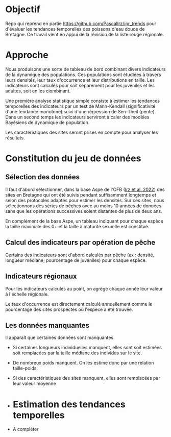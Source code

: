 # Objectif

Repo qui reprend en partie https://github.com/PascalIrz/ipr_trends pour d'évaluer les tendances temporelles des poissons d'eau douce de Bretagne. Ce travail vient en appui de la révision de la liste rouge régionale.

# Approche

Nous produisons une sorte de tableau de bord combinant divers indicateurs de la dynamique des populations. Ces populations sont étudiées à travers leurs densités, leur taux d'occurrence et leur distributions en taille. Les indicateurs sont calculés pour soit séparément pour les juvéniles et les adultes, soit en les ciombinant.

Une première analyse statistique simple consiste à estimer les tendances temporelles des indicateurs par un test de Mann-Kendall (significativité d'une tendance monotone) suivi d'une régression de Sen-Theil (pente). Dans un second temps les indicateurs serviront à caler des modèles Bayésiens de dynamique de population.

Les caractéristiques des sites seront prises en compte pour analyser les résultats.

# Constitution du jeu de données

## Sélection des données

Il faut d'abord sélectionner, dans la base Aspe de l'OFB ([Irz et al. 2022](https://www.kmae-journal.org/articles/kmae/full_html/2022/01/kmae220057/kmae220057.html)) des sites en Bretagne qui ont été suivis pendant suffisamment longtemps et selon des protocoles adaptés pour estimer les densités. Sur ces sites, nous sélectionnons des séries de pêches avec au moins 10 années de données sans que les opérations successives soient distantes de plus de deux ans.

En complément de la base Aspe, un tableau indiquant pour chaque espèce la taille maximale des 0+ et la taille à maturité sexuelle est constitué.

## Calcul des indicateurs par opération de pêche

Certains des indicateurs sont d'abord calculés par pêche (ex : densité, longueur médiane, pourcentage de juvéniles) pour chaque espèce.

## Indicateurs régionaux

Pour les indicateurs calculés au point, on agrège chaque année leur valeur à l'échelle régionale.

Le taux d'occurrence est directement calculé annuellement comme le pourcentage des sites prospectés où l'espèce a été trouvée.

## Les données manquantes

Il apparaît que certaines données sont manquantes.

- Si certaines longueurs individuelles manquent, elles sont soit estimées soit remplacées par la taille médiane des individus sur le site.
- De nombreux poids manquent. On les estime donc par une relation taille-poids.
- Si des caractéristiques des sites manquent, elles sont remplacées par leur valeur moyenne

- # Estimation des tendances temporelles

- A compléter
